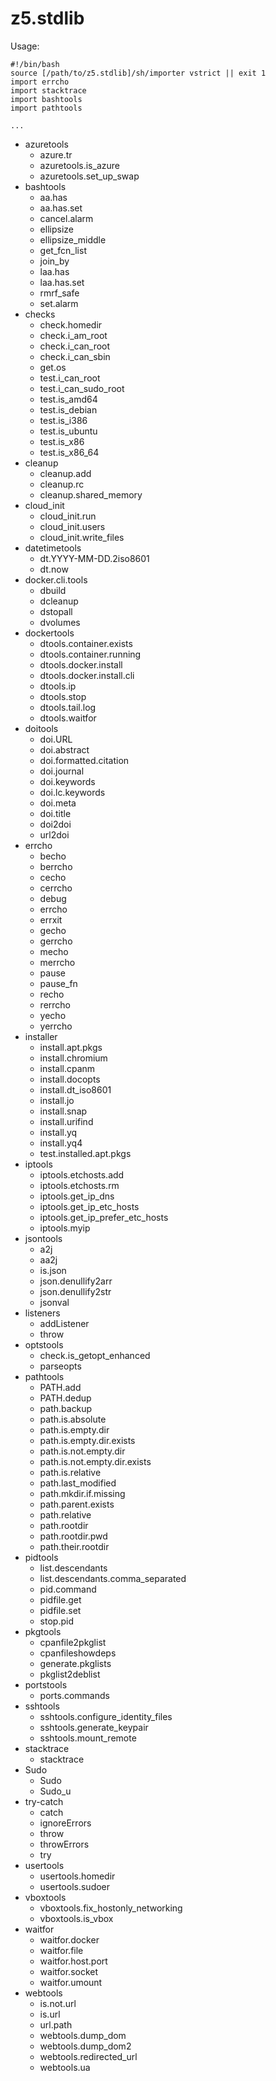 # z5.stdlib

Usage:

    #!/bin/bash
    source [/path/to/z5.stdlib]/sh/importer vstrict || exit 1
    import errcho
    import stacktrace
    import bashtools
    import pathtools

    ...


 - azuretools
   - azure.tr
   - azuretools.is_azure
   - azuretools.set_up_swap
 - bashtools
   - aa.has
   - aa.has.set
   - cancel.alarm
   - ellipsize
   - ellipsize_middle
   - get_fcn_list
   - join_by
   - laa.has
   - laa.has.set
   - rmrf_safe
   - set.alarm
 - checks
   - check.homedir
   - check.i_am_root
   - check.i_can_root
   - check.i_can_sbin
   - get.os
   - test.i_can_root
   - test.i_can_sudo_root
   - test.is_amd64
   - test.is_debian
   - test.is_i386
   - test.is_ubuntu
   - test.is_x86
   - test.is_x86_64
 - cleanup
   - cleanup.add
   - cleanup.rc
   - cleanup.shared_memory
 - cloud_init
   - cloud_init.run
   - cloud_init.users
   - cloud_init.write_files
 - datetimetools
   - dt.YYYY-MM-DD.2iso8601
   - dt.now
 - docker.cli.tools
   - dbuild
   - dcleanup
   - dstopall
   - dvolumes
 - dockertools
   - dtools.container.exists
   - dtools.container.running
   - dtools.docker.install
   - dtools.docker.install.cli
   - dtools.ip
   - dtools.stop
   - dtools.tail.log
   - dtools.waitfor
 - doitools
   - doi.URL
   - doi.abstract
   - doi.formatted.citation
   - doi.journal
   - doi.keywords
   - doi.lc.keywords
   - doi.meta
   - doi.title
   - doi2doi
   - url2doi
 - errcho
   - becho
   - berrcho
   - cecho
   - cerrcho
   - debug
   - errcho
   - errxit
   - gecho
   - gerrcho
   - mecho
   - merrcho
   - pause
   - pause_fn
   - recho
   - rerrcho
   - yecho
   - yerrcho
 - installer
   - install.apt.pkgs
   - install.chromium
   - install.cpanm
   - install.docopts
   - install.dt_iso8601
   - install.jo
   - install.snap
   - install.urifind
   - install.yq
   - install.yq4
   - test.installed.apt.pkgs
 - iptools
   - iptools.etchosts.add
   - iptools.etchosts.rm
   - iptools.get_ip_dns
   - iptools.get_ip_etc_hosts
   - iptools.get_ip_prefer_etc_hosts
   - iptools.myip
 - jsontools
   - a2j
   - aa2j
   - is.json
   - json.denullify2arr
   - json.denullify2str
   - jsonval
 - listeners
   - addListener
   - throw
 - optstools
   - check.is_getopt_enhanced
   - parseopts
 - pathtools
   - PATH.add
   - PATH.dedup
   - path.backup
   - path.is.absolute
   - path.is.empty.dir
   - path.is.empty.dir.exists
   - path.is.not.empty.dir
   - path.is.not.empty.dir.exists
   - path.is.relative
   - path.last_modified
   - path.mkdir.if.missing
   - path.parent.exists
   - path.relative
   - path.rootdir
   - path.rootdir.pwd
   - path.their.rootdir
 - pidtools
   - list.descendants
   - list.descendants.comma_separated
   - pid.command
   - pidfile.get
   - pidfile.set
   - stop.pid
 - pkgtools
   - cpanfile2pkglist
   - cpanfileshowdeps
   - generate.pkglists
   - pkglist2deblist
 - portstools
   - ports.commands
 - sshtools
   - sshtools.configure_identity_files
   - sshtools.generate_keypair
   - sshtools.mount_remote
 - stacktrace
   - stacktrace
 - Sudo
   - Sudo
   - Sudo_u
 - try-catch
   - catch
   - ignoreErrors
   - throw
   - throwErrors
   - try
 - usertools
   - usertools.homedir
   - usertools.sudoer
 - vboxtools
   - vboxtools.fix_hostonly_networking
   - vboxtools.is_vbox
 - waitfor
   - waitfor.docker
   - waitfor.file
   - waitfor.host.port
   - waitfor.socket
   - waitfor.umount
 - webtools
   - is.not.url
   - is.url
   - url.path
   - webtools.dump_dom
   - webtools.dump_dom2
   - webtools.redirected_url
   - webtools.ua